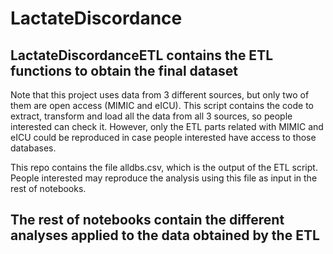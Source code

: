# LactateDiscordance

## LactateDiscordanceETL contains the ETL functions to obtain the final dataset

Note that this project uses data from 3 different sources, but only two of them are open access (MIMIC and eICU). This script contains the code to extract, transform and load all the data from all 3 sources, so people interested can check it. However, only the ETL parts related with MIMIC and eICU could be reproduced in case people interested have access to those databases.

This repo contains the file alldbs.csv, which is the output of the ETL script. People interested may reproduce the analysis using this file as input in the rest of notebooks.

## The rest of notebooks contain the different analyses applied to the data obtained by the ETL
